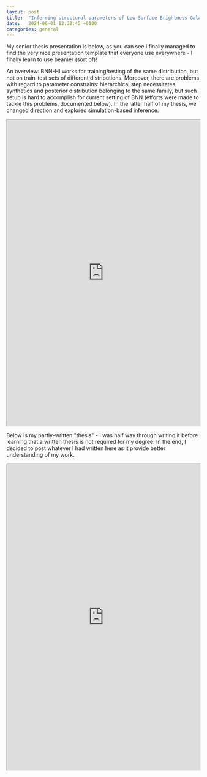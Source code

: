 ```yaml
---
layout: post
title:  "Inferring structural parameters of Low Surface Brightness Galaxies - [senior thesis presentation]"
date:   2024-06-01 12:32:45 +0100
categories: general
---
```


My senior thesis presentation is below, as you can see I finally managed to find the very nice presentation template that everyone use everywhere - I finally learn to use beamer (sort of)!

An overview: BNN-HI works for training/testing of the same distribution, but not on train-test sets of different distributions. Moreover, there are problems with regard to parameter constrains: hierarchical step necessitates synthetics and posterior distribution belonging to the same family, but such setup is hard to accomplish for current setting of BNN (efforts were made to tackle this problems, documented below). In the latter half of my thesis, we changed direction and explored simulation-based inference.

<iframe src="https://drive.google.com/file/d/1gSqlen7jH0BwOUZYYkShWIzOn3fliFTo/preview" width="100%" height="800" scrollbar=0 view=Fit></iframe>

Below is my partly-written "thesis" - I was half way through writing it before learning that a written thesis is not required for my degree. In the end, I decided to post whatever I had written here as it provide better understanding of my work.

<iframe src="https://drive.google.com/file/d/11dkcAGqJuvfUPAFvM3dPijHGg0wA0N0N/preview" width="100%" height="800" scrollbar=0 view=Fit></iframe>

